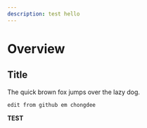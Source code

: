```yaml
---
description: test hello
---
```


# Overview

## Title

The quick brown fox jumps over the lazy dog.

```text
edit from github em chongdee
```

**TEST**

